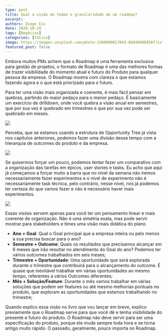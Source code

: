 ```yaml
---
type: post
title: Qual a visão de tempo e granularidade de um roadmap?
excerpt:
authors: Diego Eis
date: 2020-10-29
tags: [Negócios]
categories: [Tático]
image: https://images.unsplash.com/photo-1500099817043-86d46000d58f?ixlib=rb-1.2.1&ixid=eyJhcHBfaWQiOjEyMDd9&auto=format&fit=crop&w=2734&q=80
featured_post: false
---
```


Embora muitos PMs achem que o Roadmap é uma ferramenta exclusiva para
gestão de projetos, o formato de Roadmap é uma das melhores formas de
trazer visibilidade do momento atual e futuro do Produto para qualquer
pessoa da empresa. O Roadmap mostra com clareza o que estamos fazendo
agora e o que está priorizado para o futuro.

Para ter uma visão mais organizada e coerente, é mais fácil pensar em
quebras, partindo do maior pedaço para o menor pedaço. É basicamente um
exercício de drilldown, onde você quebra a visão anual em semestres, que
por sua vez é quebrado em trimestres e que por sua vez pode ser quebrado
em meses.

[![](https://bucketeer-e05bbc84-baa3-437e-9518-adb32be77984.s3.amazonaws.com/public/images/c36a281f-961e-4a35-9b9e-0889f8c83775_3797x1281.png)](https://cdn.substack.com/image/fetch/f_auto,q_auto:good,fl_progressive:steep/https%3A%2F%2Fbucketeer-e05bbc84-baa3-437e-9518-adb32be77984.s3.amazonaws.com%2Fpublic%2Fimages%2Fc36a281f-961e-4a35-9b9e-0889f8c83775_3797x1281.png)

Perceba, que se estamos usando a estrutura de Opportunity Tree já vista
nos capítulos anteriores, podemos fazer uma divisão desse tempo com a
hierarquia de outcomes do produto e da empresa.

[![](https://bucketeer-e05bbc84-baa3-437e-9518-adb32be77984.s3.amazonaws.com/public/images/fa1d08b7-ed0a-41d1-a922-c9b12c7f2766_1530x2174.png)](https://cdn.substack.com/image/fetch/f_auto,q_auto:good,fl_progressive:steep/https%3A%2F%2Fbucketeer-e05bbc84-baa3-437e-9518-adb32be77984.s3.amazonaws.com%2Fpublic%2Fimages%2Ffa1d08b7-ed0a-41d1-a922-c9b12c7f2766_1530x2174.png)


Se quisermos forçar um pouco, podemos tentar fazer um comparativo com a
organização das tarefas em épicos, user stories e tasks. Eu acho que
aqui já começamos a forçar muito a barra que no nível da semana não
iremos necessariamente fazer experimentos e o nível de experimento não é
necessariamente task técnica, pelo contrário, nesse nível, nós já
podemos ter certeza do que vamos fazer e não é necessário haver mais
experimentos.

[![](https://bucketeer-e05bbc84-baa3-437e-9518-adb32be77984.s3.amazonaws.com/public/images/e77eae7e-6d84-4287-82ff-b13fdfe3b055_1238x1087.png)](https://cdn.substack.com/image/fetch/f_auto,q_auto:good,fl_progressive:steep/https%3A%2F%2Fbucketeer-e05bbc84-baa3-437e-9518-adb32be77984.s3.amazonaws.com%2Fpublic%2Fimages%2Fe77eae7e-6d84-4287-82ff-b13fdfe3b055_1238x1087.png)

Essas visões servem apenas para você ter um pensamento linear e mais
coerente de organização. Não é uma simetria exata, mas pode servir
mostrar para stakeholders e times uma visão mais didática do plano.

- **Ano + Goal**: Qual o Goal principal que a empresa inteira ou pelo
menos a sua precisa buscar para o ano?
- **Semestre + Outcome**: Quais os resultados que precisamos
alcançar em 6 meses que irão resultar no atendimento do Goal do ano?
Podemos ter vários outcomes trabalhados em seis meses;
- **Trimestre + Oportunidade**: Uma oportunidade que será explorada
durante o trimestre que contribuirá para o alcançamento do outcome. É
quase que inevitável trabalhar em várias oportunidades ao mesmo tempo,
referentes a vários Outcomes diferentes;
- **Mês + Solução/Feature**: Durante o mês vamos trabalhar em várias
soluções que podem ser features ou até mesmo melhorias pontuais no
produto, que exploram as oportunidades que estamos trabalhando no
trimestre;

Quando explico essa visão no livro que vou lançar em breve, explico
previamente que o Roadmap serve para que você dê e tenha visibilidade do
presente e futuro do produto. O Roadmap não deve servir para ser uma
especificação do produto, porque ele muda sempre toda hora e se torna
antigo muito rápido. O passado, geralmente, pouco importa no Roadmap.